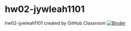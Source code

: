 # hw02-jywleah1101
hw02-jywleah1101 created by GitHub Classroom
[![Binder](https://mybinder.org/badge_logo.svg)](https://mybinder.org/v2/gh/UCB-stat-159-s23/hw02-jywleah1101.git/HEAD?labpath=LOSC_Event_tutorial.ipynb)
